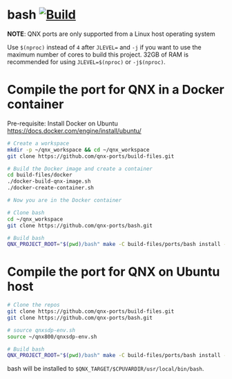 
# bash [![Build](https://github.com/qnx-ports/build-files/actions/workflows/bash.yml/badge.svg)](https://github.com/qnx-ports/build-files/actions/workflows/bash.yml)

**NOTE**: QNX ports are only supported from a Linux host operating system

Use `$(nproc)` instead of `4` after `JLEVEL=` and `-j` if you want to use the maximum number of cores to build this project.
32GB of RAM is recommended for using `JLEVEL=$(nproc)` or `-j$(nproc)`.

# Compile the port for QNX in a Docker container

Pre-requisite: Install Docker on Ubuntu https://docs.docker.com/engine/install/ubuntu/
```bash
# Create a workspace
mkdir -p ~/qnx_workspace && cd ~/qnx_workspace
git clone https://github.com/qnx-ports/build-files.git

# Build the Docker image and create a container
cd build-files/docker
./docker-build-qnx-image.sh
./docker-create-container.sh

# Now you are in the Docker container

# Clone bash
cd ~/qnx_workspace
git clone https://github.com/qnx-ports/bash.git

# Build bash
QNX_PROJECT_ROOT="$(pwd)/bash" make -C build-files/ports/bash install -j4
```

# Compile the port for QNX on Ubuntu host

```bash
# Clone the repos
git clone https://github.com/qnx-ports/build-files.git
git clone https://github.com/qnx-ports/bash.git

# source qnxsdp-env.sh
source ~/qnx800/qnxsdp-env.sh

# Build bash
QNX_PROJECT_ROOT="$(pwd)/bash" make -C build-files/ports/bash install -j4
```

bash will be installed to `$QNX_TARGET/$CPUVARDIR/usr/local/bin/bash`.
